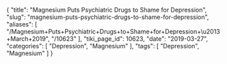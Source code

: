 {
    "title": "Magnesium Puts Psychiatric Drugs to Shame for Depression",
    "slug": "magnesium-puts-psychiatric-drugs-to-shame-for-depression",
    "aliases": [
        "/Magnesium+Puts+Psychiatric+Drugs+to+Shame+for+Depression+\u2013+March+2019",
        "/10623"
    ],
    "tiki_page_id": 10623,
    "date": "2019-03-27",
    "categories": [
        "Depression",
        "Magnesium"
    ],
    "tags": [
        "Depression",
        "Magnesium"
    ]
}